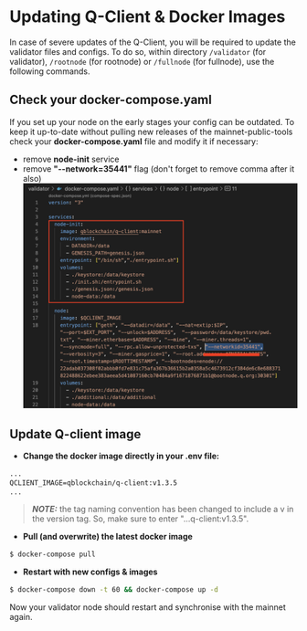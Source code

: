 # Updating Q-Client & Docker Images

In case of severe updates of the Q-Client, you will be required to update the validator files and configs.
To do so, within directory `/validator` (for validator), `/rootnode` (for rootnode) or `/fullnode` (for fullnode),
use the following commands.

## Check your docker-compose.yaml

If you set up your node on the early stages your config can be outdated. To keep it up-to-date without
pulling new releases of the mainnet-public-tools check your **docker-compose.yaml** file and modify it if necessary:

- remove **node-init** service
- remove **"--network=35441"** flag (don't forget to remove comma after it also)
  ![Screenshot](img/node-init.png)

## Update Q-client image

- **Change the docker image directly in your **.env** file:**

```
...
QCLIENT_IMAGE=qblockchain/q-client:v1.3.5
...
```
> **_NOTE:_**  the tag naming convention has been changed to include a v in the version tag. So, make sure to enter "...q-client:v1.3.5".

- **Pull (and overwrite) the latest docker image**

```bash
$ docker-compose pull
```

- **Restart with new configs & images**

```bash
$ docker-compose down -t 60 && docker-compose up -d
```

Now your validator node should restart and synchronise with the mainnet again.
